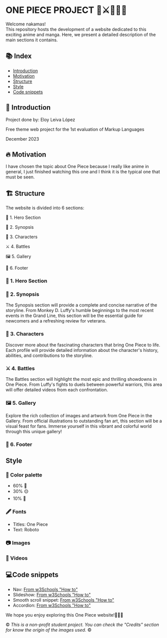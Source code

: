 # ONE PIECE PROJECT 👒⚔🏴‍☠️🌊
Welcome nakamas!<br>This repository hosts the development of a website dedicated to this exciting anime and manga. Here, we present a detailed description of the main sections it contains.

## 📚 Index
<ul>
  <li><a href="#introduction">Introduction</a></li>
  <li><a href="#motivation">Motivation</a></li>
  <li><a href="#structure">Structure</a></li>
  <li><a href="#style">Style</a></li>
  <li><a href="#snippets">Code snippets</a></li>
</ul>

<h2 id="introduction">🌟 Introduction</h2>
<p>Project done by: Eloy Leiva López</p>
<p>Free theme web project for the 1st evaluation of Markup Languages</p>
<p>December 2023</p>

<h2 id="motivation">🔥 Motivation</h2>
<p>I have chosen the topic about One Piece because I really like anime in general, I just finished watching this one and I think it is the typical one that must be seen.</p>

<h2 id="structure">🏗️ Structure</h2>
<p>The website is divided into 6 sections:</p>
<p>🚀 1. Hero Section</p>
<p>📖 2. Synopsis</p>
<p>👤 3. Characters</p>
<p>⚔️ 4. Battles</p>
<p>🖼️ 5. Gallery</p>
<p>👣 6. Footer</p>

<h3>🚀 1. Hero Section</h3>

<h3>📖 2. Synopsis</h3>
<p>The Synopsis section will provide a complete and concise narrative of the storyline. From Monkey D. Luffy's humble beginnings to the most recent events in the Grand Line, this section will be the essential guide for newcomers and a refreshing review for veterans.</p>

<h3>👤 3. Characters</h3>
<p>Discover more about the fascinating characters that bring One Piece to life. Each profile will provide detailed information about the character's history, abilities, and contributions to the storyline.</p>

<h3>⚔️ 4. Battles</h3>
The Battles section will highlight the most epic and thrilling showdowns in One Piece. From Luffy's fights to duels between powerful warriors, this area will offer detailed videos from each confrontation.

<h3>🖼️ 5. Gallery</h3>
Explore the rich collection of images and artwork from One Piece in the Gallery. From official illustrations to outstanding fan art, this section will be a visual feast for fans. Immerse yourself in this vibrant and colorful world through this unique gallery!

<h3>👣 6. Footer</h3>

<h2 id="style">Style</h2>
<h3>🎨 Color palette</h3>
<ul>
  <li>60% 🔵</li>
  <li>30% 🟡</li>
  <li>10% 🔴</li>
</ul>

<h3>🖋️ Fonts</h3>
<ul>
  <li>Titles: One Piece</li>
  <li>Text: Roboto</li>
</ul>

<h3>📷 Images</h3>

<h3>🎥 Videos</h3>

<h2 id="snippets"> 💻Code snippets</h2>
<ul>
  <li>Nav: <a href="https://www.w3schools.com/howto/howto_js_topnav.asp">From w3Schools "How to"</a></li>
  <li>Slideshow: <a href="https://www.w3schools.com/howto/howto_js_slideshow.asp">From w3Schools "How to"</a></li>
  <li>Smooth scroll snippet: <a href="https://www.w3schools.com/howto/howto_css_smooth_scroll.asp">From w3Schools "How to"</a></li>
  <li>Accordion: <a href="https://www.w3schools.com/howto/howto_js_accordion.asp">From w3Schools "How to"</a></li>
</ul>

We hope you enjoy exploring this One Piece website!👒🏴‍☠️

© *This is a non-profit student project. You can check the "Credits" section for know the origin of the images used.* ©
